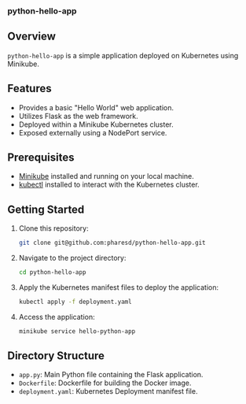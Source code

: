 ### python-hello-app

## Overview
`python-hello-app` is a simple application deployed on Kubernetes using Minikube.

## Features
- Provides a basic "Hello World" web application.
- Utilizes Flask as the web framework.
- Deployed within a Minikube Kubernetes cluster.
- Exposed externally using a NodePort service.

## Prerequisites
- [Minikube](https://minikube.sigs.k8s.io/docs/start/) installed and running on your local machine.
- [kubectl](https://kubernetes.io/docs/tasks/tools/install-kubectl/) installed to interact with the Kubernetes cluster.

## Getting Started
1. Clone this repository:

    ```bash
    git clone git@github.com:pharesd/python-hello-app.git
    ```

2. Navigate to the project directory:

    ```bash
    cd python-hello-app
    ```

3. Apply the Kubernetes manifest files to deploy the application:

    ```bash
    kubectl apply -f deployment.yaml
    ```

4. Access the application:

    ```bash
    minikube service hello-python-app
    ```

## Directory Structure
- `app.py`: Main Python file containing the Flask application.
- `Dockerfile`: Dockerfile for building the Docker image.
- `deployment.yaml`: Kubernetes Deployment manifest file.
